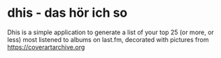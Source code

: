 # dhis - das hör ich so

Dhis is a simple application to generate a list of your top 25 (or more, or
less) most listened to albums on last.fm, decorated with pictures from
https://coverartarchive.org
